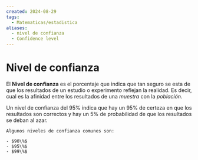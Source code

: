 ```yaml
---
created: 2024-08-29
tags:
  - Matematicas/estadistica
aliases:
  - nivel de confianza
  - Confidence level
---
```

# Nivel de confianza

El **Nivel de confianza** es el porcentaje que indica que tan seguro se esta de que los resultados de un estudio o experimento reflejan la realidad. Es decir, cual es la afinidad entre los resultados de una *muestra* con la *población*.

Un nivel de confianza del $95\%$ indica que hay un $95\%$ de certeza en que los resultados son correctos y hay un $5\%$ de probabilidad de que los resultados se deban al azar. 

```ad-note
Algunos niveles de confianza comunes son:

- $90\%$
- $95\%$
- $99\%$

```